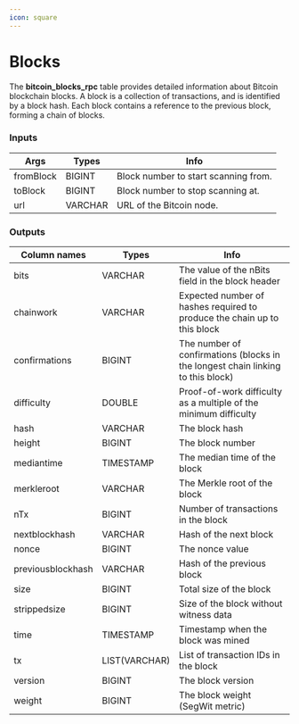 ```yaml
---
icon: square
---
```


# Blocks

The **bitcoin\_blocks\_rpc** table provides detailed information about Bitcoin blockchain blocks. A block is a collection of transactions, and is identified by a block hash. Each block contains a reference to the previous block, forming a chain of blocks.&#x20;

### **Inputs**

| Args      | Types   | Info                                 |
| --------- | ------- | ------------------------------------ |
| fromBlock | BIGINT  | Block number to start scanning from. |
| toBlock   | BIGINT  | Block number to stop scanning at.    |
| url       | VARCHAR | URL of the Bitcoin node.             |

### **Outputs**

| Column names      | Types         | Info                                                                            |
| ----------------- | ------------- | ------------------------------------------------------------------------------- |
| bits              | VARCHAR       | The value of the nBits field in the block header                                |
| chainwork         | VARCHAR       | Expected number of hashes required to produce the chain up to this block        |
| confirmations     | BIGINT        | The number of confirmations (blocks in the longest chain linking to this block) |
| difficulty        | DOUBLE        | Proof-of-work difficulty as a multiple of the minimum difficulty                |
| hash              | VARCHAR       | The block hash                                                                  |
| height            | BIGINT        | The block number                                                                |
| mediantime        | TIMESTAMP     | The median time of the block                                                    |
| merkleroot        | VARCHAR       | The Merkle root of the block                                                    |
| nTx               | BIGINT        | Number of transactions in the block                                             |
| nextblockhash     | VARCHAR       | Hash of the next block                                                          |
| nonce             | BIGINT        | The nonce value                                                                 |
| previousblockhash | VARCHAR       | Hash of the previous block                                                      |
| size              | BIGINT        | Total size of the block                                                         |
| strippedsize      | BIGINT        | Size of the block without witness data                                          |
| time              | TIMESTAMP     | Timestamp when the block was mined                                              |
| tx                | LIST(VARCHAR) | List of transaction IDs in the block                                            |
| version           | BIGINT        | The block version                                                               |
| weight            | BIGINT        | The block weight (SegWit metric)                                                |

